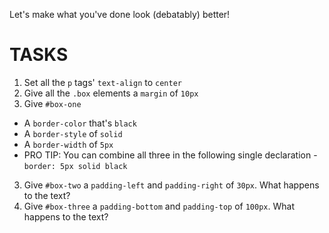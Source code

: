 Let's make what you've done look (debatably) better!

# TASKS
1. Set all the `p` tags' `text-align` to `center`
1. Give all the `.box` elements a `margin` of `10px`
2. Give `#box-one`
  - A `border-color` that's `black`
  - A `border-style` of `solid`
  - A `border-width` of `5px`
  - PRO TIP: You can combine all three in the following single declaration - `border: 5px solid black`
3. Give `#box-two` a `padding-left` and `padding-right` of `30px`. What happens to the text?
3. Give `#box-three` a `padding-bottom` and `padding-top` of `100px`. What happens to the text?

